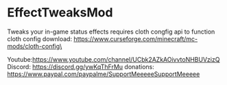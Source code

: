 # EffectTweaksMod
Tweaks your in-game status effects
requires cloth congfig api to function
cloth config download: https://www.curseforge.com/minecraft/mc-mods/cloth-config\

Youtube:https://www.youtube.com/channel/UCbk2AZkAOivvtoNHBUVzizQ
Discord: https://discord.gg/ywKqThFrMu
donations: https://www.paypal.com/paypalme/SupportMeeeeeSupportMeeeee
